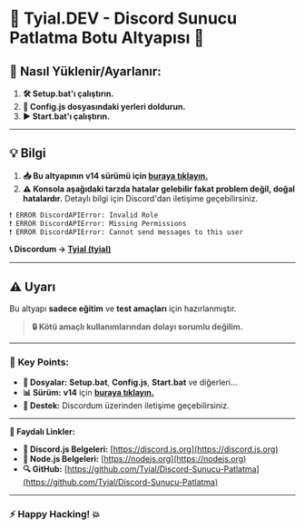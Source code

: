 # 🎉 **Tyial.DEV - Discord Sunucu Patlatma Botu Altyapısı** 🚀

## 🚀 **Nasıl Yüklenir/Ayarlanır:**

1. **🛠️ Setup.bat'ı çalıştırın.**
2. **📝 Config.js dosyasındaki yerleri doldurun.**
3. **▶️ Start.bat'ı çalıştırın.**

---

## 💡 **Bilgi**

1. **📥 Bu altyapının v14 sürümü için [buraya tıklayın.](#)**
2. **⚠️ Konsola aşağıdaki tarzda hatalar gelebilir fakat problem değil, doğal hatalardır.** Detaylı bilgi için Discord'dan iletişime geçebilirsiniz.

```bash
❗ ERROR DiscordAPIError: Invalid Role
❗ ERROR DiscordAPIError: Missing Permissions
❗ ERROR DiscordAPIError: Cannot send messages to this user
```

**📞 Discordum -> [Tyial (tyial)](https://discord.com/users/tyial)**

---

## ⚠️ **Uyarı**

Bu altyapı **sadece eğitim** ve **test amaçları** için hazırlanmıştır.

> **🔒 Kötü amaçlı kullanımlarından dolayı sorumlu değilim.**

---

### 🌟 **Key Points**:

- **📂 Dosyalar:** **Setup.bat**, **Config.js**, **Start.bat** ve diğerleri...
- **📊 Sürüm:** **v14** için [**buraya tıklayın.**](#)
- **💬 Destek:** Discordum üzerinden iletişime geçebilirsiniz.

---

**🔗 Faydalı Linkler:**

- **📘 Discord.js Belgeleri:** [https://discord.js.org](https://discord.js.org)
- **📕 Node.js Belgeleri:** [https://nodejs.org](https://nodejs.org)
- **🔍 GitHub:** [https://github.com/Tyial/Discord-Sunucu-Patlatma](https://github.com/Tyial/Discord-Sunucu-Patlatma)

---

### **⚡ Happy Hacking! 💥**
